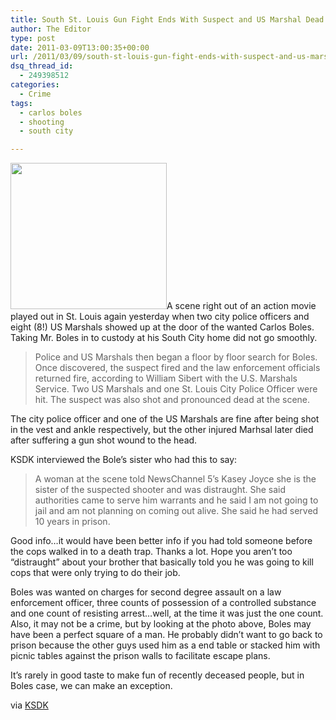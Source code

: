 ```yaml
---
title: South St. Louis Gun Fight Ends With Suspect and US Marshal Dead
author: The Editor
type: post
date: 2011-03-09T13:00:35+00:00
url: /2011/03/09/south-st-louis-gun-fight-ends-with-suspect-and-us-marshal-dead/
dsq_thread_id:
  - 249398512
categories:
  - Crime
tags:
  - carlos boles
  - shooting
  - south city

---
```

[<img class="size-full wp-image-9223 alignright" title="carlos_boles" src="http://media.punchingkitty.com/wordpress/2011/03/carlos_boles.jpeg?filter=resize&w=250" alt="" width="250" height="234" />][1]A scene right out of an action movie played out in St. Louis again yesterday when two city police officers and eight (8!) US Marshals showed up at the door of the wanted Carlos Boles. Taking Mr. Boles in to custody at his South City home did not go smoothly.

> Police and US Marshals then began a floor by floor search for Boles. Once discovered, the suspect fired and the law enforcement officials returned fire, according to William Sibert with the U.S. Marshals Service. Two US Marshals and one St. Louis City Police Officer were hit. The suspect was also shot and pronounced dead at the scene.

The city police officer and one of the US Marshals are fine after being shot in the vest and ankle respectively, but the other injured Marhsal later died after suffering a gun shot wound to the head.

KSDK interviewed the Bole&#8217;s sister who had this to say:

> A woman at the scene told NewsChannel 5&#8217;s Kasey Joyce she is the sister of the suspected shooter and was distraught. She said authorities came to serve him warrants and he said I am not going to jail and am not planning on coming out alive. She said he had served 10 years in prison.

Good info&#8230;it would have been better info if you had told someone before the cops walked in to a death trap. Thanks a lot. Hope you aren&#8217;t too &#8220;distraught&#8221; about your brother that basically told you he was going to kill cops that were only trying to do their job.

Boles was wanted on charges for second degree assault on a law enforcement officer, three counts of possession of a controlled substance and one count of resisting arrest&#8230;well, at the time it was just the one count. Also, it may not be a crime, but by looking at the photo above, Boles may have been a perfect square of a man. He probably didn&#8217;t want to go back to prison because the other guys used him as a end table or stacked him with picnic tables against the prison walls to facilitate escape plans.

It&#8217;s rarely in good taste to make fun of recently deceased people, but in Boles case, we can make an exception.

via <a href="http://www.ksdk.com/news/article/248149/3/Suspect-dies-in-standoff-with-police" target="_blank">KSDK</a>

 [1]: http://media.punchingkitty.com/wordpress/2011/03/carlos_boles.jpeg
